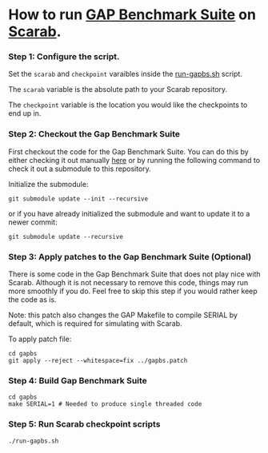 # How to run [GAP Benchmark Suite](https://github.com/sbeamer/gapbs) on [Scarab](https://github.com/hpsresearchgroup/scarab).

### Step 1: Configure the script.
Set the `scarab` and `checkpoint` varaibles inside the [run-gapbs.sh](./run-gapbs.sh) script. 

The `scarab` variable is the absolute path to your Scarab repository.

The `checkpoint` variable is the location you would like the checkpoints to end up in.

### Step 2: Checkout the Gap Benchmark Suite

First checkout the code for the Gap Benchmark Suite. You can do this by either
checking it out manually [here](https://github.com/sbeamer/gapbs) or by running
the following command to check it out a submodule to this repository.

Initialize the submodule:
```
git submodule update --init --recursive
```

or if you have already initialized the submodule and want to update it to a newer commit:
```
git submodule update --recursive
```

### Step 3: Apply patches to the Gap Benchmark Suite (Optional)

There is some code in the Gap Benchmark Suite that does not play nice with
Scarab. Although it is not necessary to remove this code, things may run more
smoothly if you do. Feel free to skip this step if you would rather keep the
code as is. 

Note: this patch also changes the GAP Makefile to compile SERIAL by default,
which is required for simulating with Scarab. 

To apply patch file:
```
cd gapbs
git apply --reject --whitespace=fix ../gapbs.patch
```

### Step 4: Build Gap Benchmark Suite
```
cd gapbs
make SERIAL=1 # Needed to produce single threaded code
```

### Step 5: Run Scarab checkpoint scripts
```
./run-gapbs.sh
```

